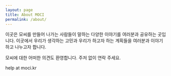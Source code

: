 ```yaml
---
layout: page
title: About MOCI
permalink: /about/
---
```

이곳은 모씨를 만들어 나가는 사람들이 말하는 다양한 이야기를 여러분과 공유하는 곳입니다. 이곳에서 우리가 생각하는 고민과 우리가 하고자 하는 계획들을 여러분과 이야기 하고 나누고자 합니다.

모씨에 대한 어떠한 의견도 환영합니다.
주저 없이 연락 주세요.

help at moci.kr
